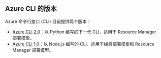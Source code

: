 ## <a name="versions-of-the-azure-cli"></a>Azure CLI 的版本

Azure 命令行接口 (CLI) 目前提供两个版本：

* [Azure CLI 2.0](../articles/storage/common/storage-azure-cli.md)：以 Python 编写的下一代 CLI，适用于 Resource Manager 部署模型。
* [Azure CLI 1.0](../articles/storage/common/storage-azure-cli-nodejs.md)：以 Node.js 编写的 CLI，适用于经典部署模型和 Resource Manager 部署模型。
